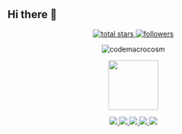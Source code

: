## Hi there 👋

<!--

**Here are some ideas to get you started:**

🙋‍♀️ A short introduction - what is your organization all about?
🌈 Contribution guidelines - how can the community get involved?
👩‍💻 Useful resources - where can the community find your docs? Is there anything else the community should know?
🍿 Fun facts - what does your team eat for breakfast?
🧙 Remember, you can do mighty things with the power of [Markdown](https://docs.github.com/github/writing-on-github/getting-started-with-writing-and-formatting-on-github/basic-writing-and-formatting-syntax)
-->




<!--📛BADGES / 🌐WEBSITE: https://github.com/DenverCoder1/custom-icon-badges -->


<p align="center">
  
  <a href="https://github.com/CodeMacrocosm?tab=repositories&sort=stargazers">
    <img alt="total stars" title="Total stars on GitHub" src="https://img.shields.io/github/stars/CodeMacrocosm?color=007acc&labelColor=0055aa&style=for-the-badge&logo=person-add&label=Stars&logoColor=white"/>
  </a>


  
  <a href="https://github.com/codemacrocosm?tab=followers">
    <img alt="followers" title="Follow me on Github" src="https://custom-icon-badges.herokuapp.com/github/followers/codemacrocosm?color=007acc&labelColor=0055aa&style=for-the-badge&logo=person-add&label=Followers&logoColor=white"/>
  </a>

  
</p>

<!--👀VIEWS / 🌐WEBSITE: https://github.com/antonkomarev/github-profile-views-counter -->
<p align="center">
  <img src="https://komarev.com/ghpvc/?username=codemacrocosmi&label=Profile%20views&color=007acc&style=for-the-badge" alt="codemacrocosm" />
</p>


<!--🖼️OCTOCAT-->
<p align="center">
<img src="https://media.giphy.com/media/IP7sarl7C5lSFCw9rG/giphy.gif"  width="100px" height="100px"></p>

<div align="center">


<a href="https://github.com/codeMacrocosm/Write-a-Thon-20/graphs/contributors">
  <img src="https://contrib.rocks/image?repo=codeMacrocosm/Write-a-Thon-20" />
</a>

<a href="https://github.com/codeMacrocosm/Start-a-Thon-20/graphs/contributors">
  <img src="https://contrib.rocks/image?repo=codeMacrocosm/Start-a-Thon-20" />
</a>

<a href="https://github.com/codeMacrocosm/Design-a-Thon-20/graphs/contributors">
  <img src="https://contrib.rocks/image?repo=codeMacrocosm/Design-a-Thon-20" />
</a>

<a href="https://github.com/codeMacrocosm/Web-a-Thon-20/graphs/contributors">
  <img src="https://contrib.rocks/image?repo=codeMacrocosm/Web-a-Thon-20" />
</a>

<a href="https://github.com/codeMacrocosm/Pull-a-Thon-21/graphs/contributors">
  <img src="https://contrib.rocks/image?repo=codeMacrocosm/Pull-a-Thon-21" />
</a>

</div>



